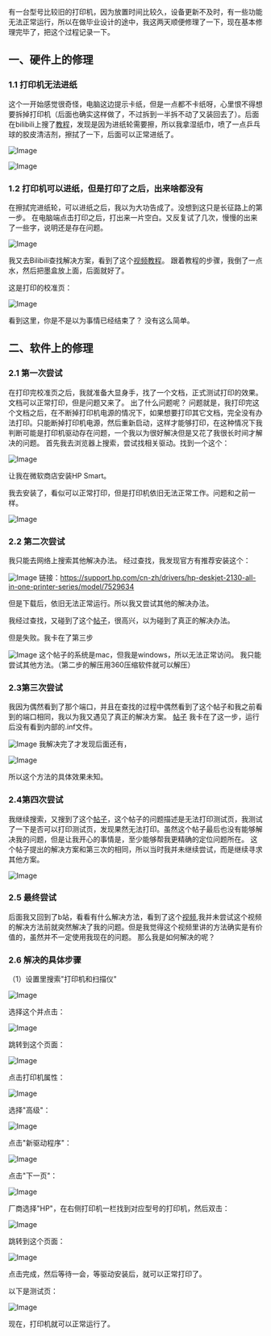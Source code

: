 有一台型号比较旧的打印机，因为放置时间比较久，设备更新不及时，有一些功能无法正常运行，所以在做毕业设计的途中，我这两天顺便修理了一下，现在基本修理完毕了，把这个过程记录一下。
## 一、硬件上的修理
### 1.1 打印机无法进纸
这个一开始感觉很奇怪，电脑这边提示卡纸，但是一点都不卡纸呀，心里恨不得想要拆掉打印机（后面也确实这样做了，不过拆到一半拆不动了又装回去了）。后面在bilibili上搜了[教程](https://www.bilibili.com/video/BV1VW4y167bz/)，发现是因为进纸轮需要擦，所以我拿湿纸巾，喷了一点乒乓球的胶皮清洁剂，擦拭了一下，后面可以正常进纸了。

![Image](https://github.com/user-attachments/assets/ccded983-7380-4103-9c6f-ddb34917e5f7)

![Image](https://github.com/user-attachments/assets/d0d9726f-d922-4fca-98f5-870b3b932955)


### 1.2 打印机可以进纸，但是打印了之后，出来啥都没有
在擦拭完进纸轮，可以进纸之后，我以为大功告成了。没想到这只是长征路上的第一步。
在电脑端点击打印之后，打出来一片空白。又反复试了几次，慢慢的出来了一些字，说明还是存在问题。

![Image](https://github.com/user-attachments/assets/e1d6cd53-3eec-499d-b719-92ed55fea3b5)

我又去Bilibili查找解决方案，看到了这个[视频教程](https://www.bilibili.com/video/BV1h24y117Dk/)。
跟着教程的步骤，我倒了一点水，然后把墨盒放上面，后面就好了。

这是打印的校准页：

![Image](https://github.com/user-attachments/assets/3967fad4-721a-411a-9c65-4f631b4e8766)

看到这里，你是不是以为事情已经结束了？
没有这么简单。

## 二、软件上的修理
### 2.1 第一次尝试
在打印完校准页之后，我就准备大显身手，找了一个文档，正式测试打印的效果。
文档可以正常打印，但是问题又来了。
出了什么问题呢？
问题就是，我打印完这个文档之后，在不断掉打印机电源的情况下，如果想要打印其它文档，完全没有办法打印。只能断掉打印机电源，然后重新启动，这样才能够打印，在这种情况下我判断可能是打印机驱动存在问题，一个我以为很好解决但是又花了我很长时间才解决的问题。
首先我去浏览器上搜索，尝试找相关驱动。找到一个这个：

![Image](https://github.com/user-attachments/assets/ba4629a1-8590-4160-ace1-7c557a5c8842)

让我在微软商店安装HP Smart。

我去安装了，看似可以正常打印，但是打印机依旧无法正常工作。问题和之前一样。

![Image](https://github.com/user-attachments/assets/01ce0526-ef61-44d3-908a-c7a18036a0b8)

### 2.2 第二次尝试
我只能去网络上搜索其他解决办法。
经过查找，我发现官方有推荐安装这个：

![Image](https://github.com/user-attachments/assets/39021618-792e-41f3-9f2f-084d18709668)
链接：https://support.hp.com/cn-zh/drivers/hp-deskjet-2130-all-in-one-printer-series/model/7529634

但是下载后，依旧无法正常运行。所以我又尝试其他的解决办法。

我经过查找，又碰到了这个[帖子](https://h30471.www3.hp.com/t5/da-yin-ji-shi-yong-xiang-guan-wen-ti/hp-deskjet-2130-wu-fa-da-yin/m-p/1113725)，很高兴，以为碰到了真正的解决办法。

但是失败。我卡在了第三步

![Image](https://github.com/user-attachments/assets/576b5b5c-3a03-4e9c-ba76-6af7eccefda9)
这个帖子的系统是mac，但我是windows，所以无法正常访问。
我只能尝试其他方法。（第二步的解压用360压缩软件就可以解压）

### 2.3第三次尝试
我因为偶然看到了那个端口，并且在查找的过程中偶然看到了这个帖子和我之前看到的端口相同，我以为我又遇见了真正的解决方案。
[帖子](https://h30471.www3.hp.com/t5/da-yin-ji-shi-yong-xiang-guan-wen-ti/HP-DJ-2130-series-da-yin-de-shi-hou-xian-shi-da-yin-zhuang-tai-cuo-wu-wu-fa-da-yin-zhe-yang-de-wen-ti-gai-zen-me-jie-jue-ne/td-p/1300709)
我卡在了这一步，运行后没有看到内部的.inf文件。

![Image](https://github.com/user-attachments/assets/52ce5e44-8be0-4cb9-87ac-b2d83eceb938)
我解决完了才发现后面还有，

![Image](https://github.com/user-attachments/assets/52b4a4ad-547f-4322-948d-4b3d6d6dd71c)

所以这个方法的具体效果未知。
### 2.4第四次尝试
我继续搜索，又搜到了这个[帖子](https://h30471.www3.hp.com/t5/da-yin-ji-shi-yong-xiang-guan-wen-ti/hp-deskjet-2132wu-fa-da-yin-ce-shi-ye-jioffice-text-wen-jian/td-p/1078027)，这个帖子的问题描述是无法打印测试页，我测试了一下是否可以打印测试页，发现果然无法打印。虽然这个帖子最后也没有能够解决我的问题，但是让我开心的事情是，至少能够帮我更精确的定位问题所在。
这个帖子提出的解决方案和第三次的相同，所以当时我并未继续尝试，而是继续寻求其他方案。

![Image](https://github.com/user-attachments/assets/1ca0b161-ee5c-4389-bf2c-44d3a5b7c4d6)

### 2.5 最终尝试
后面我又回到了b站，看看有什么解决方法，看到了这个[视频](https://www.bilibili.com/video/BV1qT4y1r739/?spm_id_from=333.337.search-card.all.click&vd_source=348b4747c7e04cd236a0b05918dadc36),我并未尝试这个视频的解决方法前就突然解决了我的问题。但是我觉得这个视频里讲的方法确实是有价值的，虽然并不一定使用我现在的问题。
那么我是如何解决的呢？

### 2.6 解决的具体步骤
（1）设置里搜索"打印机和扫描仪"

![Image](https://github.com/user-attachments/assets/fbbd72ee-3409-4b29-9614-7fa729476b75)

选择这个并点击：

![Image](https://github.com/user-attachments/assets/036b7c55-4c02-4d8f-8a0c-718b7f143827)

跳转到这个页面：

![Image](https://github.com/user-attachments/assets/cb797d11-c1c9-4e66-8d71-9253eb433198)

点击打印机属性：

![Image](https://github.com/user-attachments/assets/da9711c2-78a4-4e50-b341-df8765575018)

选择"高级"：

![Image](https://github.com/user-attachments/assets/b043703e-2201-41ae-849c-dc53a31119fc)

点击"新驱动程序"：

![Image](https://github.com/user-attachments/assets/01071856-12c5-4ec2-b609-ab07b542b1b7)

点击"下一页"：

![Image](https://github.com/user-attachments/assets/0285ecef-086f-402b-8196-ff30de4aad39)

厂商选择"HP"，在右侧打印机一栏找到对应型号的打印机，然后双击：

![Image](https://github.com/user-attachments/assets/8b10db98-4f0a-413e-94de-3838de8f1ea6)

跳转到这个页面：

![Image](https://github.com/user-attachments/assets/7988d5f8-dc46-4d66-9a2d-b4b29e074b18)

点击完成，然后等待一会，等驱动安装后，就可以正常打印了。

以下是测试页：

![Image](https://github.com/user-attachments/assets/a5936369-d4ee-4e2d-a28b-eeb4ddb5e268)

现在，打印机就可以正常运行了。